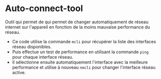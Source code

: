# Auto-connect-tool
Outil qui permet de  qui permet de changer automatiquement de réseau internet sur l'appareil  en fonction de la moins mauvaise performance du réseau.

- Ce code utilise la commande `mcli` pour récupérer la liste des interfaces réseau disponibles.
- Puis effectue un test de performance en utilisant la commande `ping` pour chaque interface réseau. 
- Il sélectionne ensuite automatiquement l'interface avec la meilleure performance et utilise à nouveau `nmcli` pour changer l'interface réseau active. 


